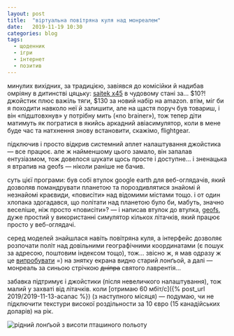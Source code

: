 ```yaml
---
layout: post
title:  "віртуальна повітряна куля над монреалем"
date:   2019-11-19 10:30
categories: blog
tags: 
  - щоденник
  - ігри
  - інтернет
  - позитив
---
```


минулих вихідних, за традицією, завіявся до комісійки й надибав омріяну в дитинстві цяцьку: [saitek x45](https://www.amazon.com/Saitek-Digital-Throttle-Stick-Windows/dp/B00005TOTG#customerReviews) в чудовому стані за… $10?! джойстик плюс важіль тяги, $130 за новий набір на amazon. втім, міг би я походити навколо неї й залишити, але на щастя поруч був товариш, і він «підштовхнув» у потрібну мить («no brainer»), тож тепер діти матимуть як погратися в якийсь аркадний авіасимулятор, коли в мене буде час та натхнення знову встановити, скажімо, flightgear.

підключив і просто відкрив системний аплет налаштування джойстика — все працює. але ж найменшому цього замало, він запалав ентузіазмом, тож довелося шукати щось просте і доступне… і зненацька я втрапив на geofs — ніколи раніше не бачив.

суть цієї програми: був собі втулок google earth для веб-оглядачів, який дозволяв помандрувати планетою та пороздивлятися знайомі й незнайомі краєвиди, «повисіти» над відомими містами тощо. і от один хлопака здогадався, що політати над планетою було би, мабуть, значно веселіше, ніж просто «повисіти»? — і написав втулок до втулка, [geofs](https://www.geo-fs.com), дуже простий у використанні симулятор кількох літачків, який працює просто у веб-оглядачі. 

серед моделей знайшлася навіть повітряна куля, а інтерфейс дозволяє розпочати політ над довільними географічними координатами (є пошук за адресою, поштовим індексом тощо), тож… звісно ж, я мав одразу ж це [випробувати](https://www.google.com/url?q=http://geo-fs.com/fly?a%3D51%26lo%3D-73.42169%26la%3D45.50430%26al%3D3031%26h%3D35&sa=D&source=hangouts&ust=1574262806152000&usg=AFQjCNET4iR1rNatKMzPEXIIFdX9mkiUPA) =) на знятку екрана видно старий лонґьой, а далі — монреаль за синьою стрічкою ~~дніпра~~ святого лаврентія…

забавка підтримує і джойстики (після невеличкого налаштування), тож малий у захваті від літачків. коли [отримаю 60 мбіт/с]({% post_url 2019/2019-11-13-acanac %}) (з наступного місяця) — подумаю, чи не підключити текстури високої роздільности за 10 євро (15 канадійських доларів) на рік.

![рідний лонґьой з висоти пташиного польоту](/assets/images/2019/2019-11-19-geofs.jpg)
